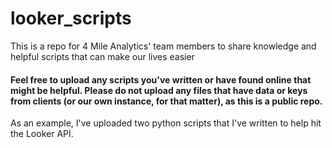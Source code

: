 # looker_scripts
This is a repo for 4 Mile Analytics' team members to share knowledge and helpful scripts that can make our lives easier

#### Feel free to upload any scripts you've written or have found online that might be helpful. Please do not upload any files that have data or keys from clients (or our own instance, for that matter), as this is a public repo.


As an example, I've uploaded two python scripts that I've written to help hit the Looker API.

